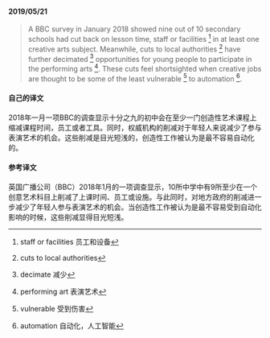 #### 2019/05/21

> A BBC survey in January 2018 showed nine out of 10 secondary schools had cut back on lesson time, staff or facilities [^1] in at least one creative arts subject. Meanwhile, cuts to local authorities [^2] have further decimated [^3] opportunities for young people to participate in the performing arts [^4]. These cuts feel shortsighted when creative jobs are thought to be some of the least vulnerable [^5] to automation [^6].



#### 自己的译文

2018年一月一项BBC的调查显示十分之九的初中会在至少一门创造性艺术课程上缩减课程时间，员工或者工具。同时，权威机构的削减对于年轻人来说减少了参与表演艺术的机会。这些削减是目光短浅的，创造性工作被认为是最不容易自动化的。



#### 参考译文

英国广播公司（BBC）2018年1月的一项调查显示，10所中学中有9所至少在一个创意艺术科目上削减了上课时间、员工或设施。与此同时，对地方政府的削减进一步减少了年轻人参与表演艺术的机会。当创造性工作被认为是最不容易受到自动化影响的时候，这些削减显得目光短浅。



[^1]: staff or facilities 员工和设备
[^2]: cuts to local authorities 
[^3]: decimate 减少
[^4]: performing art 表演艺术
[^5]: vulnerable 受到伤害
[^6]: automation 自动化，人工智能